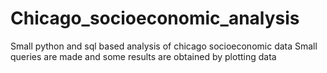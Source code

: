 # Chicago_socioeconomic_analysis
Small python and sql based analysis of chicago socioeconomic data
Small queries are made and some results are obtained by plotting data
